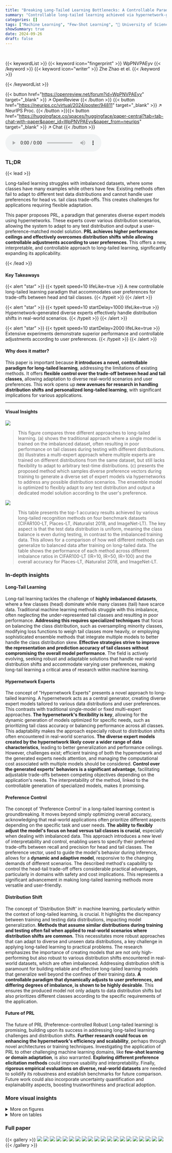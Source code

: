 ```yaml
---
title: "Breaking Long-Tailed Learning Bottlenecks: A Controllable Paradigm with Hypernetwork-Generated Diverse Experts"
summary: "Controllable long-tailed learning achieved via hypernetwork-generated diverse experts, adapting to user preferences and distribution shifts."
categories: []
tags: ["Machine Learning", "Few-Shot Learning", "🏢 University of Science and Technology of China",]
showSummary: true
date: 2024-09-26
draft: false
---
```


<br>

{{< keywordList >}}
{{< keyword icon="fingerprint" >}} WpPNVPAEyv {{< /keyword >}}
{{< keyword icon="writer" >}} Zhe Zhao et el. {{< /keyword >}}
 
{{< /keywordList >}}

{{< button href="https://openreview.net/forum?id=WpPNVPAEyv" target="_blank" >}}
↗ OpenReview
{{< /button >}}
{{< button href="https://neurips.cc/virtual/2024/poster/94811" target="_blank" >}}
↗ NeurIPS Proc.
{{< /button >}}{{< button href="https://huggingface.co/spaces/huggingface/paper-central?tab=tab-chat-with-paper&paper_id=WpPNVPAEyv&paper_from=neurips" target="_blank" >}}
↗ Chat
{{< /button >}}



<audio controls>
    <source src="https://ai-paper-reviewer.com/WpPNVPAEyv/podcast.wav" type="audio/wav">
    Your browser does not support the audio element.
</audio>


### TL;DR


{{< lead >}}

Long-tailed learning struggles with imbalanced datasets, where some classes have many examples while others have few. Existing methods often fail to adapt to different test data distributions and cannot handle user preferences for head vs. tail class trade-offs. This creates challenges for applications requiring flexible adaptation.



This paper proposes PRL, a paradigm that generates diverse expert models using hypernetworks. These experts cover various distribution scenarios, allowing the system to adapt to any test distribution and output a user-preference-matched model solution. **PRL achieves higher performance ceilings and effectively overcomes distribution shifts while allowing controllable adjustments according to user preferences**.  This offers a new, interpretable, and controllable approach to long-tailed learning, significantly expanding its applicability.

{{< /lead >}}


#### Key Takeaways

{{< alert "star" >}}
{{< typeit speed=10 lifeLike=true >}} A new controllable long-tailed learning paradigm that accommodates user preferences for trade-offs between head and tail classes. {{< /typeit >}}
{{< /alert >}}

{{< alert "star" >}}
{{< typeit speed=10 startDelay=1000 lifeLike=true >}} Hypernetwork-generated diverse experts effectively handle distribution shifts in real-world scenarios. {{< /typeit >}}
{{< /alert >}}

{{< alert "star" >}}
{{< typeit speed=10 startDelay=2000 lifeLike=true >}} Extensive experiments demonstrate superior performance and controllable adjustments according to user preferences. {{< /typeit >}}
{{< /alert >}}

#### Why does it matter?
This paper is important because **it introduces a novel, controllable paradigm for long-tailed learning**, addressing the limitations of existing methods.  It offers **flexible control over the trade-off between head and tail classes**, allowing adaptation to diverse real-world scenarios and user preferences. This work opens up **new avenues for research in handling distribution shifts and personalized long-tailed learning**, with significant implications for various applications.

------
#### Visual Insights



![](https://ai-paper-reviewer.com/WpPNVPAEyv/figures_2_1.jpg)

> This figure compares three different approaches to long-tailed learning. (a) shows the traditional approach where a single model is trained on the imbalanced dataset, often resulting in poor performance on tail classes during testing with different distributions. (b) illustrates a multi-expert approach where multiple experts are trained on different distributions from the same dataset, but still lacks flexibility to adapt to arbitrary test-time distributions. (c) presents the proposed method which samples diverse preference vectors during training to generate a diverse set of expert models via hypernetworks to address any possible distribution scenarios. The ensemble model is optimized to flexibly adapt to any test distribution and output a dedicated model solution according to the user's preference.





![](https://ai-paper-reviewer.com/WpPNVPAEyv/tables_7_1.jpg)

> This table presents the top-1 accuracy results achieved by various long-tailed recognition methods on four benchmark datasets (CIFAR100-LT, Places-LT, iNaturalist 2018, and ImageNet-LT).  The key aspect is that the test data distribution is uniform, meaning the class balance is even during testing, in contrast to the imbalanced training data. This allows for a comparison of how well different methods can generalize to balanced data after training on long-tailed data.  The table shows the performance of each method across different imbalance ratios in CIFAR100-LT (IR=10, IR=50, IR=100) and the overall accuracy for Places-LT, iNaturalist 2018, and ImageNet-LT.





### In-depth insights


#### Long-Tail Learning
Long-tail learning tackles the challenge of **highly imbalanced datasets**, where a few classes (head) dominate while many classes (tail) have scarce data.  Traditional machine learning methods struggle with this imbalance, often neglecting the under-represented tail classes and resulting in poor performance.  **Addressing this requires specialized techniques** that focus on balancing the class distribution, such as oversampling minority classes, modifying loss functions to weigh tail classes more heavily, or employing sophisticated ensemble methods that integrate multiple models to better handle the class distribution skew.  **Effective strategies strive to improve the representation and prediction accuracy of tail classes without compromising the overall model performance**.  The field is actively evolving, seeking robust and adaptable solutions that handle real-world distribution shifts and accommodate varying user preferences, making long-tail learning a critical area of research within machine learning.

#### Hypernetwork Experts
The concept of "Hypernetwork Experts" presents a novel approach to long-tailed learning.  A hypernetwork acts as a central generator, creating diverse expert models tailored to various data distributions and user preferences.  This contrasts with traditional single-model or fixed multi-expert approaches. **The hypernetwork's flexibility is key**, allowing for the dynamic generation of models optimized for specific needs, such as prioritizing tail class accuracy or balancing performance across all classes. This adaptability makes the approach especially robust to distribution shifts often encountered in real-world scenarios. **The diverse expert models created by the hypernetwork likely cover a wider range of data characteristics**, leading to better generalization and performance ceilings. However, challenges exist; efficient training of both the hypernetwork and the generated experts needs attention, and managing the computational cost associated with multiple models should be considered.  **Control over the generated experts' behaviors is a significant advantage**, facilitating adjustable trade-offs between competing objectives depending on the application's needs. The interpretability of the method, linked to the controllable generation of specialized models, makes it promising.

#### Preference Control
The concept of 'Preference Control' in a long-tailed learning context is groundbreaking.  It moves beyond simply optimizing overall accuracy, acknowledging that real-world applications often prioritize different aspects depending on the specific task and user needs.  **The ability to flexibly adjust the model's focus on head versus tail classes is crucial**, especially when dealing with imbalanced data. This approach introduces a new level of interpretability and control, enabling users to specify their preferred trade-offs between recall and precision for head and tail classes. The preference vector, used to guide the model's behavior during inference, allows for a **dynamic and adaptive model**, responsive to the changing demands of different scenarios. The described method's capability to control the head-tail trade-off offers considerable practical advantages, particularly in domains with safety and cost implications. This represents a significant advancement in making long-tailed learning methods more versatile and user-friendly.

#### Distribution Shift
The concept of 'Distribution Shift' in machine learning, particularly within the context of long-tailed learning, is crucial. It highlights the discrepancy between training and testing data distributions, impacting model generalization.  **Methods that assume similar distributions during training and testing often fail when applied to real-world scenarios where distribution shifts are common.**  This necessitates more robust approaches that can adapt to diverse and unseen data distributions, a key challenge in applying long-tailed learning to practical problems. The research emphasizes the importance of creating models that are not only high-performing but also robust to various distribution shifts encountered in real-world datasets, which are often imbalanced.  Addressing distribution shift is paramount for building reliable and effective long-tailed learning models that generalize well beyond the confines of their training data. **A controllable paradigm that dynamically adjusts to user preferences, and differing degrees of imbalance, is shown to be highly desirable**. This ensures the produced model not only adapts to data distribution shifts but also prioritizes different classes according to the specific requirements of the application.

#### Future of PRL
The future of PRL (Preference-controlled Robust Long-tailed learning) is promising, building upon its success in addressing long-tailed learning challenges and distribution shifts.  **Further research could focus on enhancing the hypernetwork's efficiency and scalability**, perhaps through novel architectures or training techniques.  Investigating the application of PRL to other challenging machine learning domains, like **few-shot learning or domain adaptation**, is also warranted.  **Exploring different preference elicitation methods** could improve usability and interpretability. Finally, **rigorous empirical evaluations on diverse, real-world datasets** are needed to solidify its robustness and establish benchmarks for future comparison.  Future work could also incorporate uncertainty quantification and explainability aspects, boosting trustworthiness and practical adoption.


### More visual insights

<details>
<summary>More on figures
</summary>


![](https://ai-paper-reviewer.com/WpPNVPAEyv/figures_5_1.jpg)

> This figure visualizes the relationship between user preferences and model performance. The three-dimensional coordinate system represents the performance on the forward50, uniform, and backward50 splits of the CIFAR100-LT dataset. The dark plane represents the performance on the three distributions for different preference vectors. Yellow dots represent the results of running SADE, while purple dots show our method's results. The figure shows that our method covers various distributions with a single training and outperforms SADE by satisfying different user preferences.


![](https://ai-paper-reviewer.com/WpPNVPAEyv/figures_6_1.jpg)

> This figure compares three different approaches to long-tailed learning. (a) shows the traditional approach, where a single model is trained on a specific long-tailed distribution. (b) shows a multi-expert approach, where multiple experts are trained on different distributions. This approach is limited as the distribution of the data is pre-defined and cannot be changed. (c) shows the proposed method, which uses hypernetworks to generate diverse expert models that can adapt to any test distribution. The method allows for flexible adjustment of the head-tail trade-off according to user preferences. This approach is more flexible and robust, as it can handle various distribution scenarios and satisfy the user's requirements for performance on head and tail classes.


![](https://ai-paper-reviewer.com/WpPNVPAEyv/figures_7_1.jpg)

> This figure visualizes the relationship between user preferences and model performance. The three-dimensional coordinate system represents the performance on forward50, uniform, and backward50 splits of the CIFAR100-LT dataset.  The dark plane shows the performance with no preference input. The red points indicate preference vectors that improve performance on the many-shot classes. The green points represent preference vectors that hurt performance on the many-shot classes. The figure demonstrates the flexibility of the proposed method in controlling performance trade-offs based on user preferences.


![](https://ai-paper-reviewer.com/WpPNVPAEyv/figures_8_1.jpg)

> This figure presents the results of ablation studies conducted on the CIFAR100-LT dataset (IR100) to evaluate the impact of removing the hypernetwork (w.o. hnet) and the Chebyshev polynomial (w.o. stch) on model performance under various unknown test class distributions.  The x-axis shows different test distributions, ranging from those heavily biased toward many-shot classes (F-50) to those biased toward few-shot classes (B-50), with a uniform distribution in the middle. The y-axis represents the Top-1 accuracy achieved.  The four colored bars for each distribution show the performance of the full model ('ours'), the model without the stochastic convex ensemble ('ours w.o. stch'), the model without the hypernetwork ('ours w.o. hnet'), and the SADE baseline.


</details>




<details>
<summary>More on tables
</summary>


![](https://ai-paper-reviewer.com/WpPNVPAEyv/tables_7_2.jpg)
> This table presents the top-1 accuracy results on the CIFAR100-LT dataset (imbalance ratio of 100) under various unknown test class distributions.  The distributions tested are: Forward-LT (head classes over-represented), Uniform (balanced), and Backward-LT (tail classes over-represented). The results are shown for different proportions of each class in the test set, allowing analysis of the model's performance across various distribution shifts. The 'Prior' column indicates whether the prior probabilities of the test data were used during testing. This allows for evaluating the method's adaptability to various real-world distribution shifts and understanding its performance relative to different test conditions.

![](https://ai-paper-reviewer.com/WpPNVPAEyv/tables_8_1.jpg)
> This table presents the top-1 accuracy results on the CIFAR100-LT dataset (imbalance ratio of 100) using various test set distributions.  The different distributions represent varying degrees of head-tail class imbalance, ranging from forward-biased (forward-LT), uniform (Uni.), to backward-biased (backward-LT) distributions.  The results allow a comparison of different models' performance across different test set distribution scenarios.

![](https://ai-paper-reviewer.com/WpPNVPAEyv/tables_8_2.jpg)
> This table presents the Top-1 accuracy results on the CIFAR100-LT dataset (imbalance ratio of 100) under various unknown test class distributions.  It compares the performance of several long-tailed recognition methods including Softmax, Balanced Softmax, MiSLAS, LADE (with and without prior knowledge), RIDE, SADE, LSC, BalPoE, and the proposed PRL method. The distributions considered are forward-LT (where tail classes are more frequent in testing), uniform (equal distribution), and backward-LT (where head classes are more frequent in testing).  The results show how each model performs across various scenarios of class distribution in test data.

![](https://ai-paper-reviewer.com/WpPNVPAEyv/tables_18_1.jpg)
> This table presents the key statistics for four long-tailed image datasets used in the paper's experiments: CIFAR100-LT, ImageNet-LT, iNaturalist 2018, and Places365-LT.  For each dataset, it lists the number of classes, the number of training images, the number of test images, and the imbalance ratio (the ratio between the most frequent class and least frequent class). The imbalance ratios vary significantly across datasets, reflecting the varying degrees of class imbalance common in real-world scenarios.

![](https://ai-paper-reviewer.com/WpPNVPAEyv/tables_19_1.jpg)
> This table presents the top-1 accuracy results of several state-of-the-art long-tailed recognition methods and the proposed PRL method on four benchmark datasets: CIFAR100-LT, Places-LT, iNaturalist 2018, and ImageNet-LT.  The test class distribution is uniform across all datasets, providing a comparison under standard long-tailed recognition settings.  The results showcase the performance of different approaches in handling class imbalances in the context of balanced testing data.

![](https://ai-paper-reviewer.com/WpPNVPAEyv/tables_19_2.jpg)
> This table presents the top-1 accuracy results achieved by various state-of-the-art long-tailed recognition methods and the proposed PRL method on four benchmark datasets: CIFAR100-LT, Places-LT, iNaturalist 2018, and ImageNet-LT.  The key characteristic is that the test data distribution is uniform, allowing for a direct comparison of model performance under standard evaluation conditions.  The results showcase the superior performance of PRL compared to other methods across all datasets.

![](https://ai-paper-reviewer.com/WpPNVPAEyv/tables_20_1.jpg)
> This table presents the top-1 accuracy results on CIFAR100-LT with an imbalance ratio (IR) of 100, across various unknown test class distributions, comparing several long-tailed learning methods.  The distributions include forward-LT (skewed towards head classes), uniform, and backward-LT (skewed towards tail classes).  The 'Prior' column indicates whether prior information was used in the method.  The table provides a detailed comparison of performance across different scenarios, illustrating the relative strengths and weaknesses of each approach when dealing with distribution shifts and class imbalance.

![](https://ai-paper-reviewer.com/WpPNVPAEyv/tables_20_2.jpg)
> This table presents the Top-1 accuracy results on the CIFAR100-LT dataset (imbalance ratio of 100) under various unknown test class distributions.  It compares different methods' performance across different test set distributions: forward-LT (skewed towards head classes), uniform (balanced), and backward-LT (skewed towards tail classes). The results are further broken down by the number of samples per class (Prior) in the test distribution.  This allows for an in-depth analysis of each method's robustness to varying distribution shifts and the impact of class imbalance.

![](https://ai-paper-reviewer.com/WpPNVPAEyv/tables_20_3.jpg)
> This table shows the model size (in MB) and computational cost (in GFLOPs) for different models (ResNet-32, ResNeXt-50, ResNet-50) with and without the hypernetwork. The hypernetwork increases the number of parameters but doesn't significantly impact the computational cost.

</details>




### Full paper

{{< gallery >}}
<img src="https://ai-paper-reviewer.com/WpPNVPAEyv/1.png" class="grid-w50 md:grid-w33 xl:grid-w25" />
<img src="https://ai-paper-reviewer.com/WpPNVPAEyv/2.png" class="grid-w50 md:grid-w33 xl:grid-w25" />
<img src="https://ai-paper-reviewer.com/WpPNVPAEyv/3.png" class="grid-w50 md:grid-w33 xl:grid-w25" />
<img src="https://ai-paper-reviewer.com/WpPNVPAEyv/4.png" class="grid-w50 md:grid-w33 xl:grid-w25" />
<img src="https://ai-paper-reviewer.com/WpPNVPAEyv/5.png" class="grid-w50 md:grid-w33 xl:grid-w25" />
<img src="https://ai-paper-reviewer.com/WpPNVPAEyv/6.png" class="grid-w50 md:grid-w33 xl:grid-w25" />
<img src="https://ai-paper-reviewer.com/WpPNVPAEyv/7.png" class="grid-w50 md:grid-w33 xl:grid-w25" />
<img src="https://ai-paper-reviewer.com/WpPNVPAEyv/8.png" class="grid-w50 md:grid-w33 xl:grid-w25" />
<img src="https://ai-paper-reviewer.com/WpPNVPAEyv/9.png" class="grid-w50 md:grid-w33 xl:grid-w25" />
<img src="https://ai-paper-reviewer.com/WpPNVPAEyv/10.png" class="grid-w50 md:grid-w33 xl:grid-w25" />
<img src="https://ai-paper-reviewer.com/WpPNVPAEyv/11.png" class="grid-w50 md:grid-w33 xl:grid-w25" />
<img src="https://ai-paper-reviewer.com/WpPNVPAEyv/12.png" class="grid-w50 md:grid-w33 xl:grid-w25" />
<img src="https://ai-paper-reviewer.com/WpPNVPAEyv/13.png" class="grid-w50 md:grid-w33 xl:grid-w25" />
<img src="https://ai-paper-reviewer.com/WpPNVPAEyv/14.png" class="grid-w50 md:grid-w33 xl:grid-w25" />
<img src="https://ai-paper-reviewer.com/WpPNVPAEyv/15.png" class="grid-w50 md:grid-w33 xl:grid-w25" />
<img src="https://ai-paper-reviewer.com/WpPNVPAEyv/16.png" class="grid-w50 md:grid-w33 xl:grid-w25" />
<img src="https://ai-paper-reviewer.com/WpPNVPAEyv/17.png" class="grid-w50 md:grid-w33 xl:grid-w25" />
<img src="https://ai-paper-reviewer.com/WpPNVPAEyv/18.png" class="grid-w50 md:grid-w33 xl:grid-w25" />
<img src="https://ai-paper-reviewer.com/WpPNVPAEyv/19.png" class="grid-w50 md:grid-w33 xl:grid-w25" />
<img src="https://ai-paper-reviewer.com/WpPNVPAEyv/20.png" class="grid-w50 md:grid-w33 xl:grid-w25" />
{{< /gallery >}}